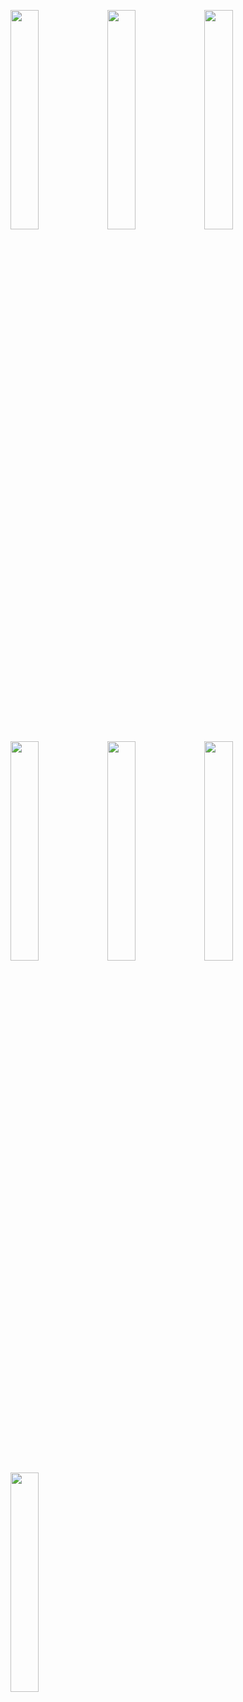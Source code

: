 <img src="https://agropark.ng/screenshots/dro/1.png" width="30%"></img>
 <img src="https://agropark.ng/screenshots/dro/2.png" width="30%"></img>
 <img src="https://agropark.ng/screenshots/dro/3.png" width="30%"></img>
 <img src="https://agropark.ng/screenshots/dro/4.png" width="30%"></img>
 <img src="https://agropark.ng/screenshots/dro/5.png" width="30%"></img>
 <img src="https://agropark.ng/screenshots/dro/6.png" width="30%"></img>
 <img src="https://agropark.ng/screenshots/dro/7.png" width="30%"></img>